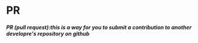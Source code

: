 # PR

##### PR (pull request):this is a way for you to submit a contribution to another developre's repository on github 
